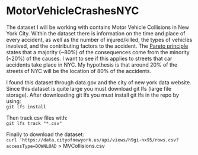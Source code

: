 # MotorVehicleCrashesNYC

The dataset I will be working with contains Motor Vehicle Collisions in New York City. Within the dataset there is information on the time and place of every accident, as well as the number of injured/killed, the types of vehicles involved, and the contributing factors to the accident. The [Pareto principle](https://en.wikipedia.org/wiki/Pareto_principle) states that a majority (~80%) of the consequences come from the minority (~20%) of the causes. I want to see if this applies to streets that car accidents take place in NYC. My hypothesis is that around 20% of the streets of NYC will be the location of 80% of the accidents.

I found this dataset through data.gov and the city of new york data website. Since this dataset is quite large you must download git lfs (large file storage). 
After downloading git lfs you must install git lfs in the repo by using:<br/>
`git lfs install`

Then track csv files with:<br/>
`git lfs track "*.csv"`

Finally to download the dataset:<br/> 
`curl 'https://data.cityofnewyork.us/api/views/h9gi-nx95/rows.csv?accessType=DOWNLOAD` > MVCollisions.csv